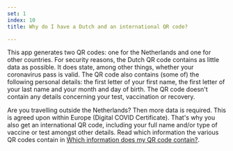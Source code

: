 ```yaml
---
set: 1
index: 10
title: Why do I have a Dutch and an international QR code?

---
```

This app generates two QR codes: one for the Netherlands and one for other countries. For security reasons, the Dutch QR code contains as little data as possible. It does state, among other things, whether your coronavirus pass is valid. The QR code also contains (some of) the following personal details: the first letter of your first name, the first letter of your last name and your month and day of birth. The QR code doesn't contain any details concerning your test, vaccination or recovery. 

Are you travelling outside the Netherlands? Then more data is required. This is agreed upon within Europe (Digital COVID Certificate). That's why you also get an international QR code, including your full name and/or type of vaccine or test amongst other details. Read which information the various QR codes contain in [Which information does my QR code contain?](https://coronacheck.nl/en/faq/1-6-welke-informatie-staat-in-mijn-qr-code/).
